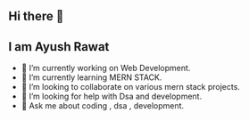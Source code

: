 ## Hi there 👋
## I am Ayush Rawat <br>
- 🔭 I’m currently working on Web Development.<br>
- 🌱 I’m currently learning MERN STACK.<br>
- 👯 I’m looking to collaborate on various mern stack projects.<br>
- 🤔 I’m looking for help with Dsa and development.<br>
- 💬 Ask me about coding , dsa , development.


